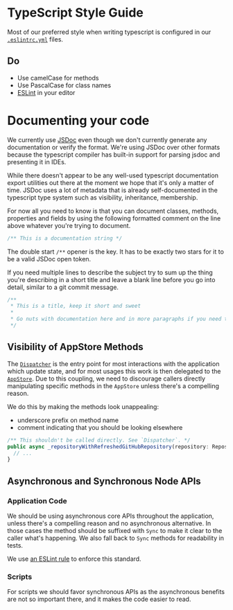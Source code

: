 # TypeScript Style Guide

Most of our preferred style when writing typescript is configured in our [`.eslintrc.yml`](../../.eslintrc.yml) files.

## Do

- Use camelCase for methods
- Use PascalCase for class names
- [ESLint](https://eslint.org/docs/user-guide/integrations) in your editor

# Documenting your code

We currently use [JSDoc](http://usejsdoc.org/) even though we don't currently generate any documentation or
verify the format. We're using JSDoc over other formats because the typescript compiler has built-in support
for parsing jsdoc and presenting it in IDEs.

While there doesn't appear to be any well-used typescript documentation export utilities out there at the
moment we hope that it's only a matter of time. JSDoc uses a lot of metadata that is already self-documented
in the typescript type system such as visibility, inheritance, membership.

For now all you need to know is that you can document classes, methods, properties and fields by using the
following formatted comment on the line above whatever you're trying to document.

```ts
/** This is a documentation string */
```

The double start `/**` opener is the key. It has to be exactly two stars for it to be a valid JSDoc open token.

If you need multiple lines to describe the subject try to sum up the thing you're describing in a short title
and leave a blank line before you go into detail, similar to a git commit message.

```ts
/**
 * This is a title, keep it short and sweet
 *
 * Go nuts with documentation here and in more paragraphs if you need to.
 */
```

## Visibility of AppStore Methods

The [`Dispatcher`](https://github.com/xixu-me/git-desktop/blob/development/app/src/lib/dispatcher/dispatcher.ts)
is the entry point for most interactions with the application which update state,
and for most usages this work is then delegated to the [`AppStore`](https://github.com/xixu-me/git-desktop/blob/development/app/src/lib/stores/app-store.ts).
Due to this coupling, we need to discourage callers directly manipulating
specific methods in the `AppStore` unless there's a compelling reason.

We do this by making the methods look unappealing:

- underscore prefix on method name
- comment indicating that you should be looking elsewhere

```ts
/** This shouldn't be called directly. See `Dispatcher`. */
public async _repositoryWithRefreshedGitHubRepository(repository: Repository): Promise<Repository> {
  // ...
}
```

## Asynchronous and Synchronous Node APIs

### Application Code

We should be using asynchronous core APIs throughout the application, unless
there's a compelling reason and no asynchronous alternative. In those cases the
method should be suffixed with `Sync` to make it clear to the caller what's
happening. We also fall back to `Sync` methods for readability in tests.

We use [an ESLint rule](https://eslint.org/docs/rules/no-sync) to enforce
this standard.

### Scripts

For scripts we should favor synchronous APIs as the asynchronous benefits are
not so important there, and  it makes the code easier to read.
